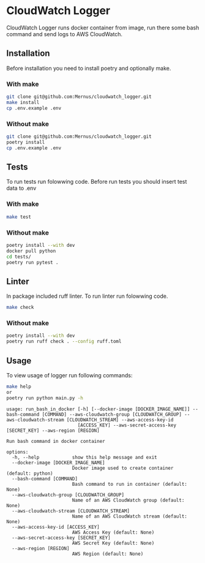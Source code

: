 # CloudWatch Logger

CloudWatch Logger runs docker container from image, run there some bash command and send logs to AWS CloudWatch.

## Installation
Before installation you need to install poetry and optionally make.

### With make

```bash
git clone git@github.com:Mernus/cloudwatch_logger.git
make install
cp .env.example .env
```

### Without make

```bash
git clone git@github.com:Mernus/cloudwatch_logger.git
poetry install
cp .env.example .env
```

## Tests
To run tests run folowwing code. Before run tests you should insert test data to .env

### With make

```bash
make test
```

### Without make

```bash
poetry install --with dev
docker pull python
cd tests/
poetry run pytest .
```

## Linter
In package included ruff linter. To run linter run folowwing code.

```bash
make check
```

### Without make

```bash
poetry install --with dev
poetry run ruff check . --config ruff.toml
```

## Usage
To view usage of logger run following commands:

```bash
make help
or
poetry run python main.py -h
```

```console
usage: run_bash_in_docker [-h] [--docker-image [DOCKER_IMAGE_NAME]] --bash-command [COMMAND] --aws-cloudwatch-group [CLOUDWATCH_GROUP] --aws-cloudwatch-stream [CLOUDWATCH_STREAM] --aws-access-key-id
                          [ACCESS_KEY] --aws-secret-access-key [SECRET_KEY] --aws-region [REGION]

Run bash command in docker container

options:
  -h, --help            show this help message and exit
  --docker-image [DOCKER_IMAGE_NAME]
                        Docker image used to create container (default: python)
  --bash-command [COMMAND]
                        Bash command to run in container (default: None)
  --aws-cloudwatch-group [CLOUDWATCH_GROUP]
                        Name of an AWS CloudWatch group (default: None)
  --aws-cloudwatch-stream [CLOUDWATCH_STREAM]
                        Name of an AWS CloudWatch stream (default: None)
  --aws-access-key-id [ACCESS_KEY]
                        AWS Access Key (default: None)
  --aws-secret-access-key [SECRET_KEY]
                        AWS Secret Key (default: None)
  --aws-region [REGION]
                        AWS Region (default: None)
```
